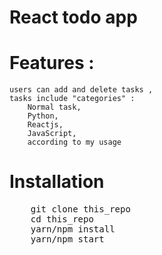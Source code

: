 # React todo app
# Features :
	users can add and delete tasks ,
	tasks include "categories" : 
		Normal task,
		Python,
		Reactjs,
		JavaScript,
		according to my usage

# Installation
<pre>
	git clone this_repo
	cd this_repo
	yarn/npm install
	yarn/npm start
	
</pre>
	